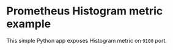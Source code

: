 # Prometheus Histogram metric example

This simple Python app exposes Histogram metric on `9100` port.
